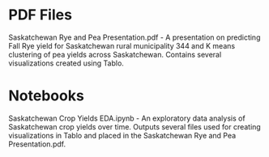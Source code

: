 # PDF Files

Saskatchewan Rye and Pea Presentation.pdf - A presentation on predicting Fall Rye yield for Saskatchewan rural municipality 344 and K means clustering of pea yields across Saskatchewan.  Contains several visualizations created using Tablo.


# Notebooks

Saskatchewan Crop Yields EDA.ipynb - An exploratory data analysis of Saskatchewan crop yields over time.  Outputs several files used for creating visualizations in Tablo and placed in the Saskatchewan Rye and Pea Presentation.pdf.

